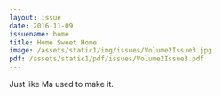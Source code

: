 ```yaml
---
layout: issue
date: 2016-11-09
issuename: home 
title: Home Sweet Home
image: /assets/static1/img/issues/Volume2Issue3.jpg
pdf: /assets/static1/pdf/issues/Volume2Issue3.pdf
---
```


Just like Ma used to make it.
